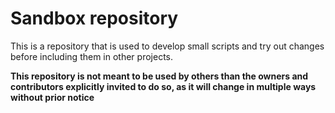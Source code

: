 # Sandbox repository

This is a repository that is used to develop small scripts and try out changes before including them in other projects.

**This repository is not meant to be used by others than the owners and contributors explicitly invited to do so, as it will change in multiple ways without prior notice**
